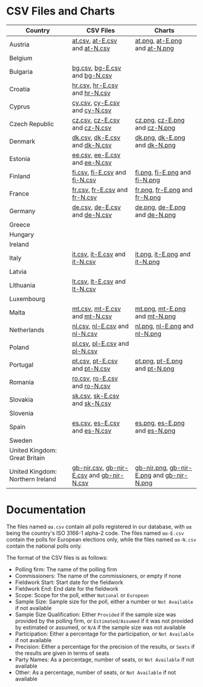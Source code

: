 
# CSV Files and Charts

| Country                          | CSV Files                                                                               | Charts                                                                                  |
|----------------------------------|-----------------------------------------------------------------------------------------|-----------------------------------------------------------------------------------------|
| Austria                          | [at.csv](at.csv), [at-E.csv](at-E.csv) and [at-N.csv](at-N.csv)                         | [at.png](at.png), [at-E.png](at-E.png) and [at-N.png](at-N.png)                         |
| Belgium                          |                                                                                         |                                                                                         |
| Bulgaria                         | [bg.csv](bg.csv), [bg-E.csv](bg-E.csv) and [bg-N.csv](bg-N.csv)                         |                                                                                         |
| Croatia                          | [hr.csv](hr.csv), [hr-E.csv](hr-E.csv) and [hr-N.csv](hr-N.csv)                         |                                                                                         |
| Cyprus                           | [cy.csv](cy.csv), [cy-E.csv](cy-E.csv) and [cy-N.csv](cy-N.csv)                         |                                                                                         |
| Czech Republic                   | [cz.csv](cz.csv), [cz-E.csv](cz-E.csv) and [cz-N.csv](cz-N.csv)                         | [cz.png](cz.png), [cz-E.png](cz-E.png) and [cz-N.png](cz-N.png)                         |
| Denmark                          | [dk.csv](dk.csv), [dk-E.csv](dk-E.csv) and [dk-N.csv](dk-N.csv)                         | [dk.png](dk.png), [dk-E.png](dk-E.png) and [dk-N.png](dk-N.png)                         |
| Estonia                          | [ee.csv](ee.csv), [ee-E.csv](ee-E.csv) and [ee-N.csv](ee-N.csv)                         |                                                                                         |
| Finland                          | [fi.csv](fi.csv), [fi-E.csv](fi-E.csv) and [fi-N.csv](fi-N.csv)                         | [fi.png](fi.png), [fi-E.png](fi-E.png) and [fi-N.png](fi-N.png)                         |
| France                           | [fr.csv](fr.csv), [fr-E.csv](fr-E.csv) and [fr-N.csv](fr-N.csv)                         | [fr.png](fr.png), [fr-E.png](fr-E.png) and [fr-N.png](fr-N.png)                         |
| Germany                          | [de.csv](de.csv), [de-E.csv](de-E.csv) and [de-N.csv](de-N.csv)                         | [de.png](de.png), [de-E.png](de-E.png) and [de-N.png](de-N.png)                         |
| Greece                           |                                                                                         |                                                                                         |
| Hungary                          |                                                                                         |                                                                                         |
| Ireland                          |                                                                                         |                                                                                         |
| Italy                            | [it.csv](it.csv), [it-E.csv](it-E.csv) and [it-N.csv](it-N.csv)                         | [it.png](it.png), [it-E.png](it-E.png) and [it-N.png](it-N.png)                         |
| Latvia                           |                                                                                         |                                                                                         |
| Lithuania                        | [lt.csv](lt.csv), [lt-E.csv](lt-E.csv) and [lt-N.csv](lt-N.csv)                         |                                                                                         |
| Luxembourg                       |                                                                                         |                                                                                         |
| Malta                            | [mt.csv](mt.csv), [mt-E.csv](mt-E.csv) and [mt-N.csv](mt-N.csv)                         | [mt.png](mt.png), [mt-E.png](mt-E.png) and [mt-N.png](mt-N.png)                         |
| Netherlands                      | [nl.csv](nl.csv), [nl-E.csv](nl-E.csv) and [nl-N.csv](nl-N.csv)                         | [nl.png](nl.png), [nl-E.png](nl-E.png) and [nl-N.png](nl-N.png)                         |
| Poland                           | [pl.csv](pl.csv), [pl-E.csv](pl-E.csv) and [pl-N.csv](pl-N.csv)                         |                                                                                         |
| Portugal                         | [pt.csv](pt.csv), [pt-E.csv](pt-E.csv) and [pt-N.csv](pt-N.csv)                         | [pt.png](pt.png), [pt-E.png](pt-E.png) and [pt-N.png](pt-N.png)                         |
| Romania                          | [ro.csv](ro.csv), [ro-E.csv](ro-E.csv) and [ro-N.csv](ro-N.csv)                         |                                                                                         |
| Slovakia                         | [sk.csv](sk.csv), [sk-E.csv](sk-E.csv) and [sk-N.csv](sk-N.csv)                         |                                                                                         |
| Slovenia                         |                                                                                         |                                                                                         |
| Spain                            | [es.csv](es.csv), [es-E.csv](es-E.csv) and [es-N.csv](es-N.csv)                         | [es.png](es.png), [es-E.png](es-E.png) and [es-N.png](es-N.png)                         |
| Sweden                           |                                                                                         |                                                                                         |
| United Kingdom: Great Britain    |                                                                                         |                                                                                         |
| United Kingdom: Northern Ireland | [gb-nir.csv](gb-nir.csv), [gb-nir-E.csv](gb-nir-E.csv) and [gb-nir-N.csv](gb-nir-N.csv) | [gb-nir.png](gb-nir.png), [gb-nir-E.png](gb-nir-E.png) and [gb-nir-N.png](gb-nir-N.png) |

# Documentation

The files named `αα.csv` contain all polls registered in our database, with
`αα` being the country's ISO 3166-1 alpha-2 code. The files named `αα-E.csv`
contain the polls for European elections only, while the files named `αα-N.csv`
contain the national polls only.

The format of the CSV files is as follows:

* Polling firm: The name of the polling firm
* Commissioners: The name of the commissioners, or empty if none
* Fieldwork Start: Start date for the fieldwork
* Fieldwork End: End date for the fieldwork
* Scope: Scope for the poll, either `National` or `European`
* Sample Size: Sample size for the poll, either a number or `Not Available` if not available
* Sample Size Qualification: Either `Provided` if the sample size was provided by the polling firm, or `Estimated/Assumed` if it was not provided by estimated or assumed, or `N/A` if the sample size was not available
* Participation: Either a percentage for the participation, or `Not Available` if not available
* Precision: Either a percentage for the precision of the results, or `Seats` if the results are given in terms of seats
* Party Names: As a percentage, number of seats, or `Not Available` if not available
* Other: As a percentage, number of seats, or `Not Available` if not available
